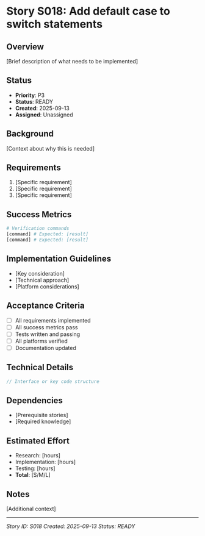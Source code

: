 # Story S018: Add default case to switch statements

## Overview
[Brief description of what needs to be implemented]

## Status
- **Priority**: P3
- **Status**: READY
- **Created**: 2025-09-13
- **Assigned**: Unassigned

## Background
[Context about why this is needed]

## Requirements
1. [Specific requirement]
2. [Specific requirement]
3. [Specific requirement]

## Success Metrics
```bash
# Verification commands
[command] # Expected: [result]
[command] # Expected: [result]
```

## Implementation Guidelines
- [Key consideration]
- [Technical approach]
- [Platform considerations]

## Acceptance Criteria
- [ ] All requirements implemented
- [ ] All success metrics pass
- [ ] Tests written and passing
- [ ] All platforms verified
- [ ] Documentation updated

## Technical Details
```javascript
// Interface or key code structure
```

## Dependencies
- [Prerequisite stories]
- [Required knowledge]

## Estimated Effort
- Research: [hours]
- Implementation: [hours]
- Testing: [hours]
- **Total**: [S/M/L]

## Notes
[Additional context]

---
*Story ID: S018*
*Created: 2025-09-13*
*Status: READY*
